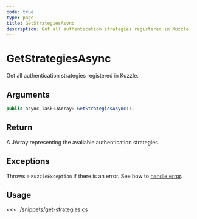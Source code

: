```yaml
---
code: true
type: page
title: GetStrategiesAsync
description: Get all authentication strategies registered in Kuzzle.
---
```


# GetStrategiesAsync

Get all authentication strategies registered in Kuzzle.

## Arguments

```csharp
public async Task<JArray> GetStrategiesAsync();
```

## Return

A JArray representing the available authentication strategies.

## Exceptions

Throws a `KuzzleException` if there is an error. See how to [handle error](/sdk/csharp/2/essentials/error-handling).

## Usage

<<< ./snippets/get-strategies.cs
